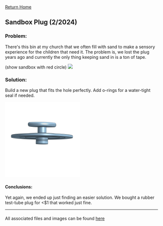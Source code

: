 [Return Home](../../README.md)

## Sandbox Plug (2/2024)

### Problem:
There's this bin at my church that we often fill with sand to make a sensory experience for the children that need it. The problem is, we lost the plug years ago and currently the only thing keeping sand in is a ton of tape.

(show sandbox with red circle)
<img src="picture1.png" width="49%"> 

### Solution:
Build a new plug that fits the hole perfectly. Add o-rings for a water-tight seal if needed.

<img src="picture2.jpg" width="49%">

#### Conclusions:
Yet again, we ended up just finding an easier solution. We bought a rubber test-tube plug for <$1 that worked just fine.

---
####
All associated files and images can be found [here](./)
